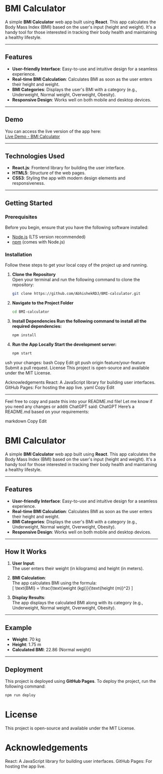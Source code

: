 # BMI Calculator

A simple **BMI Calculator** web app built using **React**. This app calculates the Body Mass Index (BMI) based on the user's input (height and weight). It's a handy tool for those interested in tracking their body health and maintaining a healthy lifestyle.

---

## Features

- **User-friendly Interface**: Easy-to-use and intuitive design for a seamless experience.
- **Real-time BMI Calculation**: Calculates BMI as soon as the user enters their height and weight.
- **BMI Categories**: Displays the user's BMI with a category (e.g., Underweight, Normal weight, Overweight, Obesity).
- **Responsive Design**: Works well on both mobile and desktop devices.

---

## Demo

You can access the live version of the app here:  
[Live Demo - BMI Calculator](https://abhishekrdj.github.io/BMI-calculator/)

---

## Technologies Used

- **React.js**: Frontend library for building the user interface.
- **HTML5**: Structure of the web pages.
- **CSS3**: Styling the app with modern design elements and responsiveness.

---

## Getting Started

### Prerequisites

Before you begin, ensure that you have the following software installed:

- [Node.js](https://nodejs.org/) (LTS version recommended)
- [npm](https://www.npmjs.com/) (comes with Node.js)

### Installation

Follow these steps to get your local copy of the project up and running.

1. **Clone the Repository**  
   Open your terminal and run the following command to clone the repository:
   ```bash
   git clone https://github.com/AbhishekRDJ/BMI-calculator.git

2. **Navigate to the Project Folder**
   ```bash
   cd BMI-calculator
3. **Install Dependencies Run the following command to install all the required dependencies:**
   ```bash
   npm install
4. **Run the App Locally Start the development server:**
   ```bash
   npm start
ush your changes:
bash
Copy
Edit
git push origin feature/your-feature
Submit a pull request.
License
This project is open-source and available under the MIT License.

Acknowledgements
React: A JavaScript library for building user interfaces.
GitHub Pages: For hosting the app live.
yaml
Copy
Edit

---

Feel free to copy and paste this into your README.md file! Let me know if you need any changes or additi
ChatGPT said:
ChatGPT
Here’s a README.md based on your requirements:

markdown
Copy
Edit
# BMI Calculator

A simple **BMI Calculator** web app built using **React**. This app calculates the Body Mass Index (BMI) based on the user's input (height and weight). It's a handy tool for those interested in tracking their body health and maintaining a healthy lifestyle.

---

## Features

- **User-friendly Interface**: Easy-to-use and intuitive design for a seamless experience.
- **Real-time BMI Calculation**: Calculates BMI as soon as the user enters their height and weight.
- **BMI Categories**: Displays the user's BMI with a category (e.g., Underweight, Normal weight, Overweight, Obesity).
- **Responsive Design**: Works well on both mobile and desktop devices.

---

## How It Works

1. **User Input**:  
   The user enters their weight (in kilograms) and height (in meters).

2. **BMI Calculation**:  
   The app calculates BMI using the formula:  
   \[
   \text{BMI} = \frac{\text{weight (kg)}}{\text{height (m)}^2}
   \]

3. **Display Results**:  
   The app displays the calculated BMI along with its category (e.g., Underweight, Normal weight, Overweight, Obesity).

---

## Example

- **Weight**: 70 kg  
- **Height**: 1.75 m  
- **Calculated BMI**: 22.86 (Normal weight)

---

## Deployment

This project is deployed using **GitHub Pages**. To deploy the project, run the following command:
```bash
npm run deploy
```

# License
This project is open-source and available under the MIT License.

# Acknowledgements
React: A JavaScript library for building user interfaces.
GitHub Pages: For hosting the app live.
